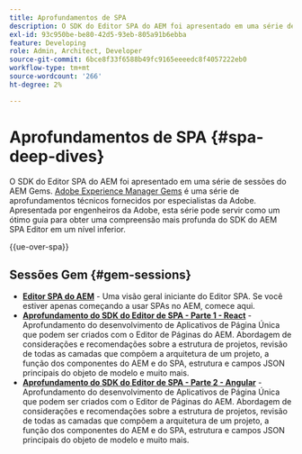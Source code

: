 ```yaml
---
title: Aprofundamentos de SPA
description: O SDK do Editor SPA do AEM foi apresentado em uma série de sessões do AEM Gems. Apresentada por engenheiros da Adobe, esta série pode servir como um excelente guia para obter uma compreensão mais profunda do SDK do AEM SPA Editor em nível inferior, apresentado por engenheiros da Adobe.
exl-id: 93c950be-be80-42d5-93eb-805a91b6ebba
feature: Developing
role: Admin, Architect, Developer
source-git-commit: 6bce8f33f6588b49fc9165eeeedc8f4057222eb0
workflow-type: tm+mt
source-wordcount: '266'
ht-degree: 2%

---
```


# Aprofundamentos de SPA {#spa-deep-dives}

O SDK do Editor SPA do AEM foi apresentado em uma série de sessões do AEM Gems. [Adobe Experience Manager Gems](https://helpx.adobe.com/br/experience-manager/kt/eseminars/gems/aem-index.html) é uma série de aprofundamentos técnicos fornecidos por especialistas da Adobe. Apresentada por engenheiros da Adobe, esta série pode servir como um ótimo guia para obter uma compreensão mais profunda do SDK do AEM SPA Editor em um nível inferior.

{{ue-over-spa}}

## Sessões Gem {#gem-sessions}

* **[Editor SPA do AEM](https://experienceleague.adobe.com/pt-br/docs/events/experience-manager-gems-recordings/gems2018/aem-spa-editor)** - Uma visão geral iniciante do Editor SPA. Se você estiver apenas começando a usar SPAs no AEM, comece aqui.
* **[Aprofundamento do SDK do Editor de SPA - Parte 1 - React](https://experienceleague.adobe.com/pt-br/docs/events/experience-manager-gems-recordings/gems2018/spa-editor-sdk-deep-dive-react)** - Aprofundamento do desenvolvimento de Aplicativos de Página Única que podem ser criados com o Editor de Páginas do AEM. Abordagem de considerações e recomendações sobre a estrutura de projetos, revisão de todas as camadas que compõem a arquitetura de um projeto, a função dos componentes do AEM e do SPA, estrutura e campos JSON principais do objeto de modelo e muito mais.
* **[Aprofundamento do SDK do Editor de SPA - Parte 2 - Angular](https://experienceleague.adobe.com/pt-br/docs/events/experience-manager-gems-recordings/gems2018/spa-editor-sdk-deep-dive-angular)** - Aprofundamento do desenvolvimento de Aplicativos de Página Única que podem ser criados com o Editor de Páginas do AEM. Abordagem de considerações e recomendações sobre a estrutura de projetos, revisão de todas as camadas que compõem a arquitetura de um projeto, a função dos componentes do AEM e do SPA, estrutura e campos JSON principais do objeto de modelo e muito mais.
